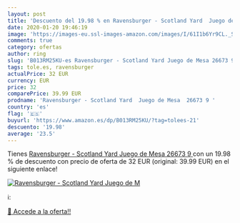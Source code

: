 ```yaml
---
layout: post
title: 'Descuento del 19.98 % en Ravensburger - Scotland Yard  Juego de M'
date: 2020-01-20 19:46:19
image: 'https://images-eu.ssl-images-amazon.com/images/I/61I1b6Yr9CL._SL200_.jpg'
comments: true
category: ofertas
author: ring
slug: 'B013RM25KU-es Ravensburger - Scotland Yard Juego de Mesa 26673 9'
tags: tole.es, ravensburger
actualPrice: 32 EUR
currency: EUR
price: 32
comparePrice: 39.99 EUR
prodname: 'Ravensburger - Scotland Yard  Juego de Mesa  26673 9 '
country: 'es'
flag: '🇪🇸'
buyurl: 'https://www.amazon.es/dp/B013RM25KU/?tag=tolees-21'
descuento: '19.98'
average: '23.5'
---
```


Tienes [Ravensburger - Scotland Yard  Juego de Mesa  26673 9 ](https://www.amazon.es/dp/B013RM25KU/?tag=tolees-21) con un 19.98 % de descuento con precio de oferta de 32 EUR (original: 39.99 EUR) en el siguiente enlace!

[![Ravensburger - Scotland Yard  Juego de M](https://images-eu.ssl-images-amazon.com/images/I/61I1b6Yr9CL._SL200_.jpg)](https://www.amazon.es/dp/B013RM25KU/?tag=tolees-21)

ℹ️:


[🛒 Accede a la oferta!!](https://www.amazon.es/dp/B013RM25KU/?tag=tolees-21)
